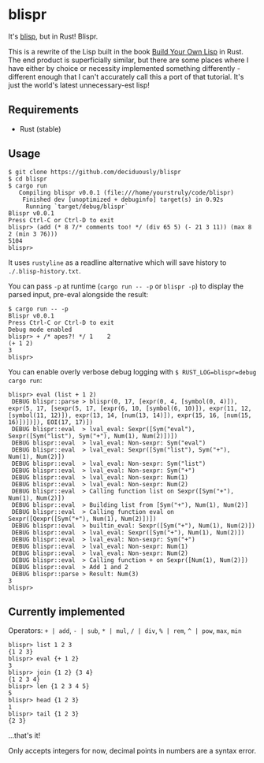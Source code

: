 # blispr

It's [blisp](https://github.com/deciduously/blisp), but in Rust!   Blispr.

This is a rewrite of the Lisp built in the book [Build Your Own Lisp](http://www.buildyourownlisp.com/) in Rust.  The end product is superficially similar, but there are some places where I have either by choice or necessity implemented something differently - different enough that I can't accurately call this a port of that tutorial.  It's just the world's latest unnecessary-est lisp!

## Requirements

* Rust (stable)

## Usage

```blispr
$ git clone https://github.com/deciduously/blispr
$ cd blispr
$ cargo run
   Compiling blispr v0.0.1 (file:///home/yourstruly/code/blispr)
    Finished dev [unoptimized + debuginfo] target(s) in 0.92s
     Running `target/debug/blispr`
Blispr v0.0.1
Press Ctrl-C or Ctrl-D to exit
blispr> (add (* 8 7/* comments too! */ (div 65 5) (- 21 3 11)) (max 8 2 (min 3 76)))
5104
blispr>
```

It uses `rustyline` as a readline alternative which will save history to `./.blisp-history.txt`.

You can pass `-p` at runtime (`cargo run -- -p` or `blispr -p`) to display the parsed input, pre-eval alongside the result:

```blispr
$ cargo run -- -p
Blispr v0.0.1
Press Ctrl-C or Ctrl-D to exit
Debug mode enabled
blispr> + /* apes?! */ 1    2
(+ 1 2)
3
blispr>
```

You can enable overly verbose debug logging with `$ RUST_LOG=blispr=debug cargo run`:

```
blispr> eval (list + 1 2)
 DEBUG blispr::parse > blispr(0, 17, [expr(0, 4, [symbol(0, 4)]), expr(5, 17, [sexpr(5, 17, [expr(6, 10, [symbol(6, 10)]), expr(11, 12, [symbol(11, 12)]), expr(13, 14, [num(13, 14)]), expr(15, 16, [num(15, 16)])])]), EOI(17, 17)])
 DEBUG blispr::eval  > lval_eval: Sexpr([Sym("eval"), Sexpr([Sym("list"), Sym("+"), Num(1), Num(2)])])
 DEBUG blispr::eval  > lval_eval: Non-sexpr: Sym("eval")
 DEBUG blispr::eval  > lval_eval: Sexpr([Sym("list"), Sym("+"), Num(1), Num(2)])
 DEBUG blispr::eval  > lval_eval: Non-sexpr: Sym("list")
 DEBUG blispr::eval  > lval_eval: Non-sexpr: Sym("+")
 DEBUG blispr::eval  > lval_eval: Non-sexpr: Num(1)
 DEBUG blispr::eval  > lval_eval: Non-sexpr: Num(2)
 DEBUG blispr::eval  > Calling function list on Sexpr([Sym("+"), Num(1), Num(2)])
 DEBUG blispr::eval  > Building list from [Sym("+"), Num(1), Num(2)]
 DEBUG blispr::eval  > Calling function eval on Sexpr([Qexpr([Sym("+"), Num(1), Num(2)])])
 DEBUG blispr::eval  > builtin_eval: Sexpr([Sym("+"), Num(1), Num(2)])
 DEBUG blispr::eval  > lval_eval: Sexpr([Sym("+"), Num(1), Num(2)])
 DEBUG blispr::eval  > lval_eval: Non-sexpr: Sym("+")
 DEBUG blispr::eval  > lval_eval: Non-sexpr: Num(1)
 DEBUG blispr::eval  > lval_eval: Non-sexpr: Num(2)
 DEBUG blispr::eval  > Calling function + on Sexpr([Num(1), Num(2)])
 DEBUG blispr::eval  > Add 1 and 2
 DEBUG blispr::parse > Result: Num(3)
3
blispr> 
```

## Currently implemented

Operators: `+ | add`, `- | sub`, `* | mul`, `/ | div`, `% | rem`, `^ | pow`, `max`, `min`

```
blispr> list 1 2 3
{1 2 3}
blispr> eval {+ 1 2}
3
blispr> join {1 2} {3 4}
{1 2 3 4}
blispr> len {1 2 3 4 5}
5
blispr> head {1 2 3}
1
blispr> tail {1 2 3}
{2 3}
```

...that's it!

Only accepts integers for now, decimal points in numbers are a syntax error.